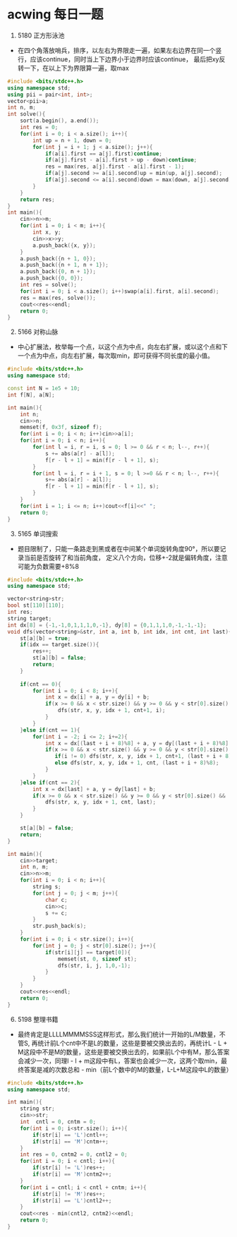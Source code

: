 <!--
 * @Author: zzzzztw
 * @Date: 2023-09-01 16:37:05
 * @LastEditors: Do not edit
 * @LastEditTime: 2023-09-04 20:54:44
 * @FilePath: /myLearning/算法/acwing/每日一题.md
-->
# acwing 每日一题

1. 5180 正方形泳池

* 在四个角落放哨兵，排序，以左右为界限走一遍，如果左右边界在同一个竖行，应该continue，同时当上下边界小于边界时应该continue， 最后把xy反转一下，在以上下为界限算一遍，取max

```cpp
#include <bits/stdc++.h>
using namespace std;
using pii = pair<int, int>;
vector<pii>a;
int n, m;
int solve(){
    sort(a.begin(), a.end());
    int res = 0;
    for(int i = 0; i < a.size(); i++){
        int up = n + 1, down = 0;
        for(int j = i + 1; j < a.size(); j++){
            if(a[i].first == a[j].first)continue;
            if(a[j].first - a[i].first > up - down)continue;
            res = max(res, a[j].first - a[i].first - 1);
            if(a[j].second >= a[i].second)up = min(up, a[j].second);
            if(a[j].second <= a[i].second)down = max(down, a[j].second);
        }
    }
    return res;
}
int main(){
    cin>>n>>m;
    for(int i = 0; i < m; i++){
        int x, y;
        cin>>x>>y;
        a.push_back({x, y});
    }
    a.push_back({n + 1, 0});
    a.push_back({n + 1, n + 1});
    a.push_back({0, n + 1});
    a.push_back({0, 0});
    int res = solve();
    for(int i = 0; i < a.size(); i++)swap(a[i].first, a[i].second);
    res = max(res, solve());
    cout<<res<<endl;
    return 0;
}
```

2. 5166 对称山脉
* 中心扩展法，枚举每一个点，以这个点为中点，向左右扩展，或以这个点和下一个点为中点，向左右扩展，每次取min，即可获得不同长度的最小值。

```cpp
#include <bits/stdc++.h>
using namespace std;

const int N = 1e5 + 10;
int f[N], a[N];

int main(){
    int n;
    cin>>n;
    memset(f, 0x3f, sizeof f);
    for(int i = 0; i < n; i++)cin>>a[i];
    for(int i = 0; i < n; i++){
        for(int l = i, r = i, s = 0; l >= 0 && r < n; l--, r++){
            s += abs(a[r] - a[l]);
            f[r - l + 1] = min(f[r - l + 1], s);
        } 
        for(int l = i, r = i + 1, s = 0; l >=0 && r < n; l--, r++){
            s+= abs(a[r] - a[l]);
            f[r - l + 1] = min(f[r - l + 1], s);
        }
    }
    for(int i = 1; i <= n; i++)cout<<f[i]<<" ";
    return 0;
}

```

3. 5165 单词搜索

* 题目限制了，只能一条路走到黑或者在中间某个单词旋转角度90°，所以要记录当前是否旋转了和当前角度， 定义八个方向，位移+-2就是偏转角度，注意可能为负数需要+8%8

```cpp
#include <bits/stdc++.h>
using namespace std;

vector<string>str;
bool st[110][110];
int res;
string target;
int dx[8] = {-1,-1,0,1,1,1,0,-1}, dy[8] = {0,1,1,1,0,-1,-1,-1};
void dfs(vector<string>&str, int a, int b, int idx, int cnt, int last){
    st[a][b] = true;
    if(idx == target.size()){
        res++;
        st[a][b] = false;
        return;
    }
    
    if(cnt == 0){
        for(int i = 0; i < 8; i++){
            int x = dx[i] + a, y = dy[i] + b;
            if(x >= 0 && x < str.size() && y >= 0 && y < str[0].size() && !st[x][y] && str[x][y] == target[idx]){
                dfs(str, x, y, idx + 1, cnt+1, i);
            }
        }        
    }else if(cnt == 1){
        for(int i = -2; i <= 2; i+=2){
            int x = dx[(last + i + 8)%8] + a, y = dy[(last + i + 8)%8] + b;
            if(x >= 0 && x < str.size() && y >= 0 && y < str[0].size() && !st[x][y] && str[x][y] == target[idx]){
               if(i != 0) dfs(str, x, y, idx + 1, cnt+1, (last + i + 8)%8);
               else dfs(str, x, y, idx + 1, cnt, (last + i + 8)%8);
            }
        }           
    }else if(cnt == 2){
        int x = dx[last] + a, y = dy[last] + b;
        if(x >= 0 && x < str.size() && y >= 0 && y < str[0].size() && !st[x][y] && str[x][y] == target[idx]){
            dfs(str, x, y, idx + 1, cnt, last);
        }
    }

    st[a][b] = false;
    return;
}

int main(){
    cin>>target;
    int n, m;
    cin>>n>>m;
    for(int i = 0; i < n; i++){
        string s;
        for(int j = 0; j < m; j++){
            char c;
            cin>>c;
            s += c;
        }
        str.push_back(s);
    }
    for(int i = 0; i < str.size(); i++){
        for(int j = 0; j < str[0].size(); j++){
            if(str[i][j] == target[0]){
                memset(st, 0, sizeof st);
                dfs(str, i, j, 1,0,-1);
            }
        }
    }
    cout<<res<<endl;
    return 0;
}
```

6. 5198 整理书籍
* 最终肯定是LLLLMMMMSSS这样形式，那么我们统计一开始的L/M数量，不管S, 再统计前L个cnt中不是L的数量，这些是要被交换出去的，再统计L - L + M这段中不是M的数量，这些是要被交换出去的，如果前L个中有M，那么答案会减少一次，同理l - l + m这段中有L，答案也会减少一次，这两个取min，最终答案是减的次数总和 - min（前L个数中的M的数量，L-L+M这段中L的数量）
```cpp
#include <bits/stdc++.h>
using namespace std;

int main(){
    string str;
    cin>>str;
    int  cntl = 0, cntm = 0;
    for(int i = 0; i<str.size(); i++){
        if(str[i] == 'L')cntl++;
        if(str[i] == 'M')cntm++;
    }
    int res = 0, cntm2 = 0, cntl2 = 0;
    for(int i = 0; i < cntl; i++){
        if(str[i] != 'L')res++;
        if(str[i] == 'M')cntm2++;
    }
    for(int i = cntl; i < cntl + cntm; i++){
        if(str[i] != 'M')res++;
        if(str[i] == 'L')cntl2++;
    }
    cout<<res - min(cntl2, cntm2)<<endl;
    return 0;
}
```